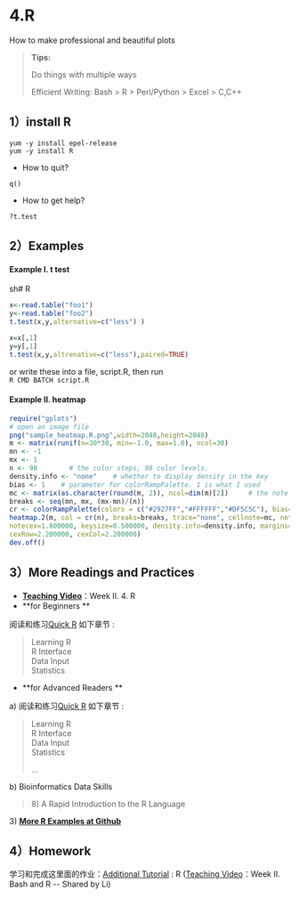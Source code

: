 # 4.R

How to make professional and beautiful plots

> **Tips:**
>
> Do things with multiple ways
>
> Efficient Writing: Bash &gt; R &gt; Perl/Python &gt; Excel &gt; C,C++

## 1）install R

```text
yum -y install epel-release
yum -y install R
```

* How to quit?

`q()`

* How to get help?

`?t.test`

## 2）Examples

#### Example I. t test

sh\# R

```r
x<-read.table("foo1")
y<-read.table("foo2")
t.test(x,y,alternative=c("less") )

x=x[,1]
y=y[,1]
t.test(x,y,altrenative=c("less"),paired=TRUE)
```

or write these into a file, script.R, then run  
`R CMD BATCH script.R`

#### Example II. heatmap

```r
require("gplots")
# open an image file
png("sample_heatmap.R.png",width=2048,height=2048)
m <- matrix(runif(n=30*30, min=-1.0, max=1.0), ncol=30)
mn <- -1
mx <- 1
n <- 98        # the color steps, 98 color levels.
density.info <- "none"    # whether to display density in the key
bias <- 1    # parameter for colorRampPalette. 1 is what I used
mc <- matrix(as.character(round(m, 2)), ncol=dim(m)[2])     # the note on the matrix
breaks <- seq(mn, mx, (mx-mn)/(n))
cr <- colorRampPalette(colors = c("#2927FF","#FFFFFF","#DF5C5C"), bias=bias)
heatmap.2(m, col = cr(n), breaks=breaks, trace="none", cellnote=mc, notecol="black",
notecex=1.800000, keysize=0.500000, density.info=density.info, margins=c(27.000000,27.000000),
cexRow=2.200000, cexCol=2.200000)
dev.off()
```

## 3）More Readings and Practices

* [**Teaching Video**](../getting-startted.md#learning-materials)：Week II. 4. R
* **for Beginners **

阅读和练习[Quick R](https://www.statmethods.net/) 如下章节 :

> Learning R  
> R Interface  
> Data Input  
> Statistics

* **for Advanced Readers **

a\) 阅读和练习[Quick R](https://www.statmethods.net/) 如下章节 :

> Learning R  
> R Interface  
> Data Input  
> Statistics
>
> ...

b\) Bioinformatics Data Skills

> 8\) A Rapid Introduction to the R Language

3\) [**More R Examples at Github**](https://github.com/urluzhi/scripts/tree/master/Rscript)

## 4）Homework

学习和完成这里面的作业：[Additional Tutorial](../getting-startted.md#learning-materials) : R \([Teaching Video](../getting-startted.md#learning-materials)：Week II. Bash and R -- Shared by Li\)

